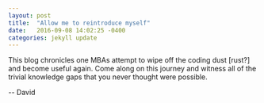 ```yaml
---
layout: post
title:  "Allow me to reintroduce myself"
date:   2016-09-08 14:02:25 -0400
categories: jekyll update
---
```

This blog chronicles one MBAs attempt to wipe off the coding dust [rust?] and become useful again. Come along on this journey and witness all of the trivial knowledge gaps that you never thought were possible.

-- David